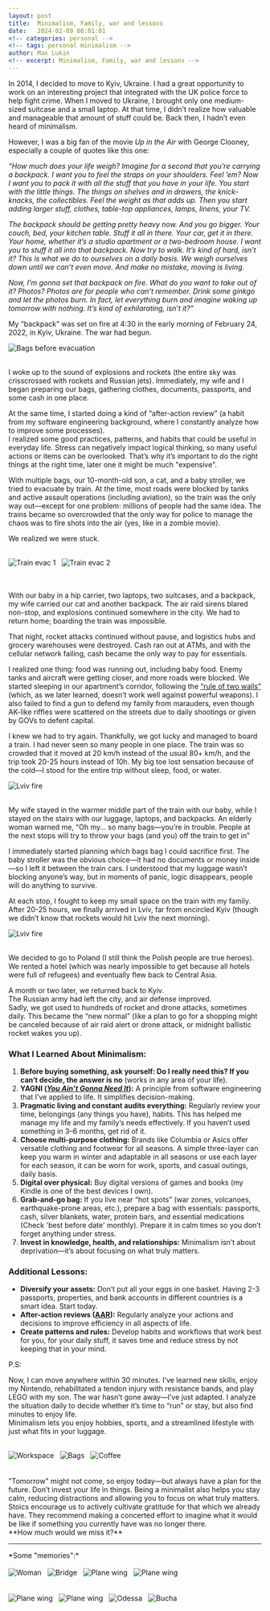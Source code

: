 ```yaml
---
layout: post
title:  Minimalism, Family, war and lessons
date:   2024-02-09 00:01:01
<!-- categories: personal -->
<!-- tags: personal minimalism -->
author: Max Lukin
<!-- excerpt: Minimalism, Family, war and lessons -->
---
```


In 2014, I decided to move to Kyiv, Ukraine.
I had a great opportunity to work on an interesting project that integrated with the UK police force to help fight crime. When I moved to Ukraine, I brought only one medium-sized suitcase and a small laptop. At that time, I didn’t realize how valuable and manageable that amount of stuff could be. Back then, I hadn’t even heard of minimalism.

However, I was a big fan of the movie *Up in the Air* with George Clooney, especially a couple of quotes like this one:

*“How much does your life weigh? Imagine for a second that you’re carrying a backpack. I want you to feel the straps on your shoulders. Feel ’em? Now I want you to pack it with all the stuff that you have in your life. You start with the little things. The things on shelves and in drawers, the knick-knacks, the collectibles. Feel the weight as that adds up. Then you start adding larger stuff, clothes, table-top appliances, lamps, linens, your TV.*

*The backpack should be getting pretty heavy now. And you go bigger. Your couch, bed, your kitchen table. Stuff it all in there. Your car, get it in there. Your home, whether it’s a studio apartment or a two-bedroom house. I want you to stuff it all into that backpack. Now try to walk. It’s kind of hard, isn’t it? This is what we do to ourselves on a daily basis. We weigh ourselves down until we can’t even move. And make no mistake, moving is living.*

*Now, I’m gonna set that backpack on fire. What do you want to take out of it? Photos? Photos are for people who can’t remember. Drink some ginkgo and let the photos burn. In fact, let everything burn and imagine waking up tomorrow with nothing. It’s kind of exhilarating, isn’t it?”*

My “backpack” was set on fire at 4:30 in the early morning of February 24, 2022, in Kyiv, Ukraine.
The war had begun.

<div class="row">
  <div class="col-12 d-flex flex-row justify-content-center align-items-center">
    <img src="{{ site.baseurl }}/minimalist/bags.jpeg" alt="Bags before evacuation" class="img-thumbnail">
  </div>
</div>
<br />

I woke up to the sound of explosions and rockets (the entire sky was crisscrossed with rockets and Russian jets). Immediately, my wife and I began preparing our bags, gathering clothes, documents, passports, and some cash in one place.

At the same time, I started doing a kind of “after-action review” (a habit from my software engineering background, where I constantly analyze how to improve some processes). <br />
I realized some good practices, patterns, and habits that could be useful in everyday life. Stress can negatively impact logical thinking, so many useful actions or items can be overlooked. That’s why it’s important to do the right things at the right time, later one it might be much "expensive".

With multiple bags, our 10-month-old son, a cat, and a baby stroller, we tried to evacuate by train. At the time, most roads were blocked by tanks and active assault operations (including aviation), so the train was the only way out—except for one problem: millions of people had the same idea. The trains became so overcrowded that the only way for police to manage the chaos was to fire shots into the air (yes, like in a zombie movie).

We realized we were stuck.

<div class="row">
  <div class="col-4">&nbsp;</div>
  <div class="col-4 d-flex flex-row justify-content-center align-items-center">
    <img src="{{ site.baseurl }}/minimalist/train_evac.jpeg" alt="Train evac 1" class="img-thumbnail">
    &nbsp;
    <img src="{{ site.baseurl }}/minimalist/train_evac_2.jpeg" alt="Train evac 2" class="img-thumbnail">
  </div>
  <div class="col-4">&nbsp;</div>
</div>
<br />

With our baby in a hip carrier, two laptops, two suitcases, and a backpack, my wife carried our cat and another backpack. The air raid sirens blared non-stop, and explosions continued somewhere in the city. We had to return home; boarding the train was impossible.

That night, rocket attacks continued without pause, and logistics hubs and grocery warehouses were destroyed. Cash ran out at ATMs, and with the cellular network failing, cash became the only way to pay for essentials.

I realized one thing: food was running out, including baby food. Enemy tanks and aircraft were getting closer, and more roads were blocked. We started sleeping in our apartment’s corridor, following the [“rule of two walls”](https://delano.lu/article/the-rule-of-two-walls-and-othe) (which, as we later learned, doesn’t work well against powerful weapons). I also failed to find a gun to defend my family from marauders, even though AK-like riffles were scattered on the streets due to daily shootings or given by GOVs to defent capital.

I knew we had to try again. Thankfully, we got lucky and managed to board a train. I had never seen so many people in one place. The train was so crowded that it moved at 20 km/h instead of the usual 80+ km/h, and the trip took 20-25 hours instead of 10h. My big toe lost sensation because of the cold—I stood for the entire trip without sleep, food, or water.

<div class="row">
  <div class="col-12 d-flex flex-row justify-content-center align-items-center">
    <img src="{{ site.baseurl }}/minimalist/way_out_of_city.jpeg" alt="Lviv fire" class="img-thumbnail">
  </div>
</div>
<br />

My wife stayed in the warmer middle part of the train with our baby, while I stayed on the stairs with our luggage, laptops, and backpacks. An elderly woman warned me, “Oh my… so many bags—you’re in trouble. People at the next stops will try to throw your bags (and you) off the train to get in”

I immediately started planning which bags bag I could sacrifice first. The baby stroller was the obvious choice—it had no documents or money inside—so I left it between the train cars. I understood that my luggage wasn’t blocking anyone’s way, but in moments of panic, logic disappears, people will do anything to survive.

At each stop, I fought to keep my small space on the train with my family.
After 20-25 hours, we finally arrived in Lviv, far from encircled Kyiv (though we didn’t know that rockets would hit Lviv the next morning).

<div class="row">
  <div class="col-12 d-flex flex-row justify-content-center align-items-center">
    <img src="{{ site.baseurl }}/minimalist/lviv_fire.jpeg" alt="Lviv fire" class="img-thumbnail">
  </div>
</div>
<br />

We decided to go to Poland (I still think the Polish people are true heroes). We rented a hotel (which was nearly impossible to get because all hotels were full of refugees) and eventually flew back to Central Asia.

A month or two later, we returned back to Kyiv. <br />
The Russian army had left the city, and air defense improved. <br />
Sadly, we got used to hundreds of rocket and drone attacks, sometimes daily.
This became the “new normal” (like a plan to go for a shopping might be canceled because of air raid alert or drone attack, or midnight ballistic rocket wakes you up).

### What I Learned About Minimalism:
1. **Before buying something, ask yourself: Do I really need this? If you can’t decide, the answer is no** (works in any area of your life).
2. **YAGNI ([*You Ain’t Gonna Need It*](https://en.wikipedia.org/wiki/YAGNI)):** A principle from software engineering that I’ve applied to life. It simplifies decision-making.
3. **Pragmatic living and constant audits everything:** Regularly review your time, belongings (any things you have), habits. This has helped me manage my life and my family’s needs effectively. If you haven’t used something in 3–6 months, get rid of it.
4. **Choose multi-purpose clothing:** Brands like Columbia or Asics offer versatile clothing and footwear for all seasons. A simple three-layer can keep you warm in winter and adaptable in all seasons or use each layer for each season, it can be worn for work, sports, and casual outings, daily basis.
5. **Digital over physical:** Buy digital versions of games and books (my Kindle is one of the best devices I own).
6. **Grab-and-go bag:** If you live near “hot spots” (war zones, volcanoes, earthquake-prone areas, etc.), prepare a bag with essentials: passports, cash, silver blankets, water, protein bars, and essential medications (Check 'best before date' monthly).
Prepare it in calm times so you don’t forget anything under stress.
7. **Invest in knowledge, health, and relationships:** Minimalism isn’t about deprivation—it’s about focusing on what truly matters.

### Additional Lessons:
- **Diversify your assets:** Don’t put all your eggs in one basket. Having 2-3 passports, properties, and bank accounts in different countries is a smart idea. Start today.
- **After-action reviews ([AAR](https://en.wikipedia.org/wiki/After-action_review)):** Regularly analyze your actions and decisions to improve efficiency in all aspects of life.
- **Create patterns and rules:** Develop habits and workflows that work best for you, for your daily stuff, it saves time and reduce stress by not keeping that in your mind.

P.S:

Now, I can move anywhere within 30 minutes. I’ve learned new skills, enjoy my Nintendo, rehabilitated a tendon injury with resistance bands, and play LEGO with my son. The war hasn’t gone away—I’ve just adapted. I analyze the situation daily to decide whether it’s time to “run” or stay, but also find minutes to enjoy life. <br />
Minimalism lets you enjoy hobbies, sports, and a streamlined lifestyle with just what fits in your luggage. <br />

<div class="row">
  <div class="col-4">&nbsp;</div>
  <div class="col-4 d-flex flex-row justify-content-center align-items-center">
    <img src="{{ site.baseurl }}/minimalist/workspace.jpeg" alt="Workspace" class="img-thumbnail">
    &nbsp;
    <img src="{{ site.baseurl }}/minimalist/bags_now.jpeg" alt="Bags" class="img-thumbnail">
    &nbsp;
    <img src="{{ site.baseurl }}/minimalist/coffee.jpeg" alt="Coffee" class="img-thumbnail">
  </div>
  <div class="col-4">&nbsp;</div>
</div>

<br />
"Tomorrow" might not come, so enjoy today—but always have a plan for the future. Don’t invest your life in things.
Being a minimalist also helps you stay calm, reducing distractions and allowing you to focus on what truly matters. <br />
Stoics encourage us to actively cultivate gratitude for that which we already have.
They recommend making a concerted effort to imagine what it would be like if something you currently have was no longer there. <br />
**How much would we miss it?**

<hr />
*Some "memories":*

<div class="row">
  <div class="col-4">&nbsp;</div>
  <div class="col-4 d-flex flex-row justify-content-center align-items-center">
    <img src="{{ site.baseurl }}/minimalist/woman_with_rifle.jpeg" alt="Woman" class="img-thumbnail">
    &nbsp;
    <img src="{{ site.baseurl }}/minimalist/bridge.jpeg" alt="Bridge" class="img-thumbnail">
    &nbsp;
    <img src="{{ site.baseurl }}/minimalist/plane_wing.jpeg" alt="Plane wing" class="img-thumbnail">
    &nbsp;
    <img src="{{ site.baseurl }}/minimalist/kyiv.jpeg" alt="Plane wing" class="img-thumbnail">
  </div>
  <div class="col-4">&nbsp;</div>
</div>

<div class="row">
  <div class="col-4">&nbsp;</div>
  <div class="col-4 d-flex flex-row justify-content-center align-items-center">
    <img src="{{ site.baseurl }}/minimalist/building.jpeg" alt="Plane wing" class="img-thumbnail">
    &nbsp;
    <img src="{{ site.baseurl }}/minimalist/kyiv_2.jpeg" alt="Plane wing" class="img-thumbnail">
    &nbsp;
    <img src="{{ site.baseurl }}/minimalist/odessa.jpeg" alt="Odessa" class="img-thumbnail">
    &nbsp;
    <img src="{{ site.baseurl }}/minimalist/bucha.jpeg" alt="Bucha" class="img-thumbnail">
  </div>
  <div class="col-4">&nbsp;</div>
</div>
